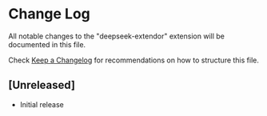 # Change Log

All notable changes to the "deepseek-extendor" extension will be documented in this file.

Check [Keep a Changelog](http://keepachangelog.com/) for recommendations on how to structure this file.

## [Unreleased]

- Initial release